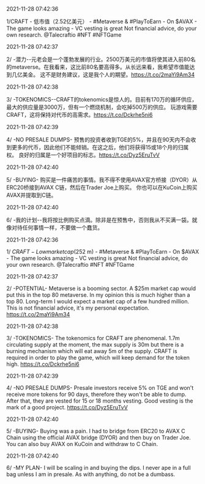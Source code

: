 
2021-11-28 07:42:36

1/CRAFT - 低市值（2.52亿美元） - #Metaverse &amp; #PlayToEarn - On $AVAX - The game looks amazing - VC vesting is great Not financial advice, do your own research.  @Talecraftio #NFT #NFTGame

2021-11-28 07:42:37

2/ -潜力--元老会是一个蓬勃发展的行业。2500万美元的市值将使其进入前80名的metaverse。在我看来，这比前80名要高得多。从长远来看，我希望市值能达到几亿美金。  这不是财务建议，这是我个人的期望。https://t.co/2maYi9Am34

2021-11-28 07:42:38

3/ -TOKENOMICS--CRAFT的tokenomics是惊人的。目前有170万的循环供应，最大的供应量是3000万，但有一个燃烧机制，会吃掉500万的供应。  玩游戏需要CRAFT，这将保持对代币的高需求。https://t.co/Dckrhe5ni6

2021-11-28 07:42:39

4/ -NO PRESALE DUMPS- 预售的投资者收到TGE的5%，并且在90天内不会收到更多的代币，因此他们不能倾销。在这之后，他们将获得15或18个月的归属权。  良好的归属是一个好项目的标志。https://t.co/Dyz5EruTvV

2021-11-28 07:42:40

5/ -BUYING- 购买是一件痛苦的事情。我不得不使用AVAX官方桥接（DYOR）从ERC20桥接到AVAX C链，然后在Trader Joe上购买。  你也可以在KuCoin上购买AVAX并提取到C链。

2021-11-28 07:42:40

6/ -我的计划--我将按比例购买点滴。除非是在预售中，否则我从不买满一袋。就像对待任何事情一样，不要做一个蠢货。

2021-11-28 07:42:36

1/ $CRAFT  - Low market cap ($252 m) - #Metaverse &amp; #PlayToEarn - On $AVAX - The game looks amazing - VC vesting is great  Not financial advice, do your own research.  @Talecraftio #NFT #NFTGame

2021-11-28 07:42:37

2/ -POTENTIAL- Metaverse is a booming sector. A $25m market cap would put this in the top 80 metaverse. In my opinion this is much higher than a top 80. Long-term I would expect a market cap of a few hundred million.  This is not financial advice, it's my personal expectation.  https://t.co/2maYi9Am34

2021-11-28 07:42:38

3/ -TOKENOMICS- The tokenomics for CRAFT are phenomenal. 1.7m circulating supply at the moment, the max supply is 30m but there is a burning mechanism which will eat away 5m of the supply.  CRAFT is required in order to play the game, which will keep demand for the token high.  https://t.co/Dckrhe5ni6

2021-11-28 07:42:39

4/ -NO PRESALE DUMPS- Presale investors receive 5% on TGE and won't receive more tokens for 90 days, therefore they won't be able to dump. After that, they are vested for 15 or 18 months vesting.  Good vesting is the mark of a good project.  https://t.co/Dyz5EruTvV

2021-11-28 07:42:40

5/ -BUYING- Buying was a pain. I had to bridge from ERC20 to AVAX C Chain using the official AVAX bridge (DYOR) and then buy on Trader Joe.  You can also buy AVAX on KuCoin and withdraw to C Chain.

2021-11-28 07:42:40

6/ -MY PLAN- I will be scaling in and buying the dips. I never ape in a full bag unless I am in presale. As with anything, do not be a dumbass.



